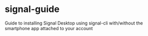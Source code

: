 # signal-guide
Guide to installing Signal Desktop using signal-cli with/without the smartphone app attached to your account
